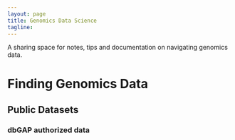 ```yaml
---
layout: page
title: Genomics Data Science 
tagline: 
---
```

A sharing space for notes, tips and documentation on navigating genomics data. 

# Finding Genomics Data 

## Public Datasets
### dbGAP authorized data 

